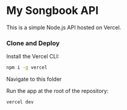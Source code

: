 # My Songbook API
This is a simple Node.js API hosted on Vercel.

### Clone and Deploy
Install the Vercel CLI:

```bash
npm i -g vercel
```

Navigate to this folder

Run the app at the root of the repository:

```bash
vercel dev
```
